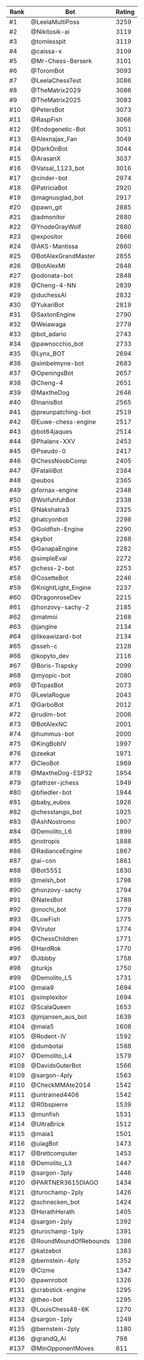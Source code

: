 Rank|Bot|Rating
---|---|---
#1|@LeelaMultiPoss|3259
#2|@Nikitosik-ai|3119
#3|@tomlesspit|3119
#4|@caissa-x|3109
#5|@Mr-Chess-Berserk|3101
#6|@ToromBot|3093
#7|@LeelaChessTest|3086
#8|@TheMatrix2029|3086
#9|@TheMatrix2025|3083
#10|@PetersBot|3073
#11|@RaspFish|3066
#12|@Endogenetic-Bot|3051
#13|@Alexnajax_Fan|3049
#14|@DarkOnBot|3044
#15|@ArasanX|3037
#16|@Vatsal_1123_bot|3016
#17|@cinder-bot|2974
#18|@PatriciaBot|2920
#19|@magnusglad_bot|2917
#20|@pawn_git|2885
#21|@admonitor|2880
#22|@YnodeGrayWolf|2880
#23|@expositor|2866
#24|@AKS-Mantissa|2860
#25|@BotAlexGrandMaster|2855
#26|@BotAlexMI|2848
#27|@odonata-bot|2848
#28|@Cheng-4-NN|2839
#29|@duchessAI|2832
#30|@YukariBot|2819
#31|@SaxtonEngine|2790
#32|@Weiawaga|2779
#33|@bot_adario|2743
#34|@pawnocchio_bot|2733
#35|@Lynx_BOT|2694
#36|@simbelmyne-bot|2683
#37|@OpeningsBot|2657
#38|@Cheng-4|2651
#39|@MaxtheDog|2646
#40|@InanisBot|2565
#41|@preunpatching-bot|2519
#42|@Euwe-chess-engine|2517
#43|@bot64jaques|2514
#44|@Phalanx-XXV|2453
#45|@Pseudo-0|2417
#46|@ChessNoobComp|2405
#47|@FataliiBot|2384
#48|@eubos|2365
#49|@fornax-engine|2348
#50|@WolfuhfuhBot|2338
#51|@Nakshatra3|2325
#52|@halcyonbot|2298
#53|@Goldfish-Engine|2290
#54|@kybot|2288
#55|@GanapaEngine|2282
#56|@simpleEval|2272
#57|@chess-2-bot|2253
#58|@CosetteBot|2246
#59|@KnightLight_Engine|2237
#60|@DragonroseDev|2215
#61|@honzovy-sachy-2|2185
#62|@matmoi|2168
#63|@jangine|2134
#64|@likeawizard-bot|2134
#65|@sseh-c|2128
#66|@kopyto_dev|2116
#67|@Boris-Trapsky|2099
#68|@myopic-bot|2080
#69|@TopasBot|2073
#70|@LeelaRogue|2043
#71|@GarboBot|2012
#72|@rudim-bot|2006
#73|@BotAlexNC|2001
#74|@hummus-bot|2000
#75|@KingBobIV|1997
#76|@zeekat|1971
#77|@CleoBot|1969
#78|@MaxtheDog-ESP32|1954
#79|@fathzer-jchess|1949
#80|@bfiedler-bot|1944
#81|@baby_eubos|1926
#82|@chesstango_bot|1925
#83|@AshNostromo|1907
#84|@Demolito_L6|1899
#85|@notropis|1888
#86|@RadianceEngine|1867
#87|@ai-con|1861
#88|@Bot5551|1830
#89|@melsh_bot|1798
#90|@honzovy-sachy|1794
#91|@NatesBot|1789
#92|@mochi_bot|1779
#93|@LowFish|1775
#94|@Virutor|1774
#95|@ChessChildren|1771
#96|@HardRok|1770
#97|@Jibbby|1758
#98|@turkjs|1750
#99|@Demolito_L5|1731
#100|@maia9|1694
#101|@simplexitor|1694
#102|@ScalaQueen|1653
#103|@jmjansen_aus_bot|1639
#104|@maia5|1608
#105|@Rodent-IV|1592
#106|@dumbotai|1588
#107|@Demolito_L4|1579
#108|@DavidsGuterBot|1566
#109|@sargon-4ply|1563
#110|@CheckMMAte2014|1542
#111|@untrained4406|1542
#112|@R0bspierre|1539
#113|@munfish|1531
#114|@UltraBrick|1512
#115|@maia1|1501
#116|@uiagBot|1473
#117|@Brettcomputer|1453
#118|@Demolito_L3|1447
#119|@sargon-3ply|1446
#120|@PARTNER3615DIAGO|1434
#121|@turochamp-2ply|1426
#122|@schnecken_bot|1424
#123|@HerathHerath|1405
#124|@sargon-2ply|1392
#125|@turochamp-1ply|1391
#126|@RoundMoundOfRebounds|1386
#127|@katzebot|1383
#128|@bernstein-4ply|1352
#129|@Cizme|1347
#130|@pawnrobot|1326
#131|@crabstick-engine|1295
#132|@theo-bot|1295
#133|@LouisChess48-6K|1270
#134|@sargon-1ply|1249
#135|@bernstein-2ply|1180
#136|@grandQ_AI|798
#137|@MinOpponentMoves|611
